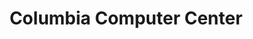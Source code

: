 ---
title: "Columbia Computer Center"
url: /cagayan-de-oro-city/columbia-computer-center/
shop: computer
---